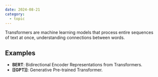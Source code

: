 ```yaml
---
date: 2024-08-21
category:
  - topic
---
```

Transformers are machine learning models that process entire sequences of text at once, understanding connections between words. 
## Examples 
- **BERT**: Bidirectional Encoder Representations from Transformers. 
- **[[GPT]]**: Generative Pre-trained Transformer.